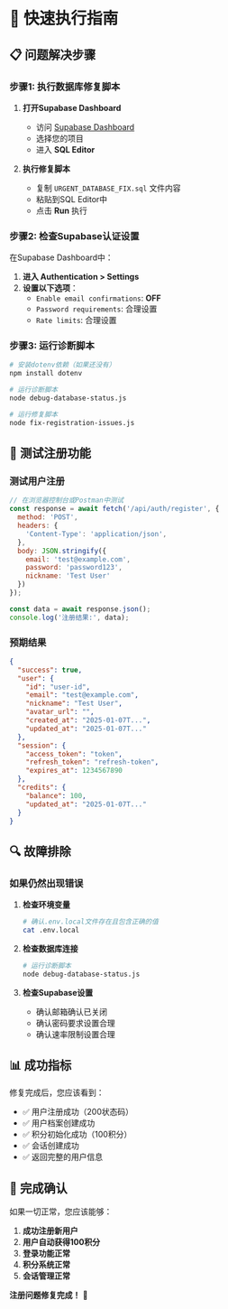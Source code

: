 # 🚨 快速执行指南

## 📋 问题解决步骤

### 步骤1: 执行数据库修复脚本

1. **打开Supabase Dashboard**
   - 访问 [Supabase Dashboard](https://supabase.com/dashboard)
   - 选择您的项目
   - 进入 **SQL Editor**

2. **执行修复脚本**
   - 复制 `URGENT_DATABASE_FIX.sql` 文件内容
   - 粘贴到SQL Editor中
   - 点击 **Run** 执行

### 步骤2: 检查Supabase认证设置

在Supabase Dashboard中：

1. **进入 Authentication > Settings**
2. **设置以下选项**：
   - `Enable email confirmations`: **OFF**
   - `Password requirements`: 合理设置
   - `Rate limits`: 合理设置

### 步骤3: 运行诊断脚本

```bash
# 安装dotenv依赖（如果还没有）
npm install dotenv

# 运行诊断脚本
node debug-database-status.js

# 运行修复脚本
node fix-registration-issues.js
```

## 🧪 测试注册功能

### 测试用户注册

```javascript
// 在浏览器控制台或Postman中测试
const response = await fetch('/api/auth/register', {
  method: 'POST',
  headers: {
    'Content-Type': 'application/json',
  },
  body: JSON.stringify({
    email: 'test@example.com',
    password: 'password123',
    nickname: 'Test User'
  })
});

const data = await response.json();
console.log('注册结果:', data);
```

### 预期结果

```json
{
  "success": true,
  "user": {
    "id": "user-id",
    "email": "test@example.com",
    "nickname": "Test User",
    "avatar_url": "",
    "created_at": "2025-01-07T...",
    "updated_at": "2025-01-07T..."
  },
  "session": {
    "access_token": "token",
    "refresh_token": "refresh-token",
    "expires_at": 1234567890
  },
  "credits": {
    "balance": 100,
    "updated_at": "2025-01-07T..."
  }
}
```

## 🔍 故障排除

### 如果仍然出现错误

1. **检查环境变量**
   ```bash
   # 确认.env.local文件存在且包含正确的值
   cat .env.local
   ```

2. **检查数据库连接**
   ```bash
   # 运行诊断脚本
   node debug-database-status.js
   ```

3. **检查Supabase设置**
   - 确认邮箱确认已关闭
   - 确认密码要求设置合理
   - 确认速率限制设置合理

## 📊 成功指标

修复完成后，您应该看到：

- ✅ 用户注册成功（200状态码）
- ✅ 用户档案创建成功
- ✅ 积分初始化成功（100积分）
- ✅ 会话创建成功
- ✅ 返回完整的用户信息

## 🎉 完成确认

如果一切正常，您应该能够：

1. **成功注册新用户**
2. **用户自动获得100积分**
3. **登录功能正常**
4. **积分系统正常**
5. **会话管理正常**

**注册问题修复完成！** 🎉
